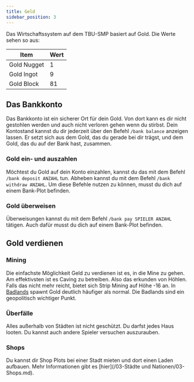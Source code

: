 ```yaml
---
title: Geld
sidebar_position: 3
---
```

Das Wirtschaftssystem auf dem TBU-SMP basiert auf Gold. Die Werte sehen so aus:

| Item        | Wert |
|-------------|------|
| Gold Nugget | 1    |
| Gold Ingot  | 9    |
| Gold Block  | 81   |

## Das Bankkonto
Das Bankkonto ist ein sicherer Ort für dein Gold. Von dort kann es dir nicht gestohlen werden und auch nicht verloren gehen wenn du stirbst.
Dein Kontostand kannst du dir jederzeit über den Befehl `/bank balance` anzeigen lassen. Er setzt sich aus dem Gold, das du gerade bei dir trägst, und dem Gold, das du auf der Bank hast, zusammen.
### Gold ein- und auszahlen
Möchtest du Gold auf dein Konto einzahlen, kannst du das mit dem Befehl `/bank deposit ANZAHL` tun. Abheben kannst du mit dem Befehl `/bank withdraw ANZAHL`. Um diese Befehle nutzen zu können, musst du dich auf einem Bank-Plot befinden.
### Gold überweisen
Überweisungen kannst du mit dem Befehl `/bank pay SPIELER ANZAHL` tätigen. Auch dafür musst du dich auf einem Bank-Plot befinden.

## Gold verdienen
### Mining
Die einfachste Möglichkeit Geld zu verdienen ist es, in die Mine zu gehen. Am effektivsten ist es Caving zu betreiben. Also das erkunden von Höhlen. Falls das nicht mehr reicht, bietet sich Strip Mining auf Höhe -16 an.
In [Badlands](https://minecraft.fandom.com/wiki/Badlands) spawnt Gold deutlich häufiger als normal. Die Badlands sind ein geopolitisch wichtiger Punkt.
### Überfälle
Alles außerhalb von Städten ist nicht geschützt. Du darfst jedes Haus looten. Du kannst auch andere Spieler versuchen auszurauben.
### Shops
Du kannst dir Shop Plots bei einer Stadt mieten und dort einen Laden aufbauen. Mehr Informationen gibt es [hier](/03-Städte und Nationen/03-Shops.md).
